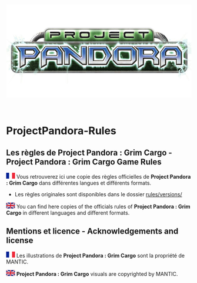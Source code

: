 <p align="center"><img src ="https://github.com/orouet/ProjectPandora-Rules/blob/master/site/img/banners/project_pandora.jpg?raw=true" /></p>
<br />

# ProjectPandora-Rules
## Les règles de Project Pandora : Grim Cargo - Project Pandora : Grim Cargo Game Rules

![Drapeau français](https://github.com/orouet/ProjectPandora-Rules/blob/master/site/img/flags/fr-FR.png?raw=true)
Vous retrouverez ici une copie des règles officielles de **Project Pandora : Grim Cargo** dans différentes langues et différents formats.

+ Les règles originales sont disponibles dans le dossier [rules/versions/](rules/versions/)


![English flag](https://github.com/orouet/ProjectPandora-Rules/blob/master/site/img/flags/en-GB.png?raw=true)
You can find here copies of the officials rules of **Project Pandora : Grim Cargo** in different languages and different formats.


## Mentions et licence - Acknowledgements and license

![Drapeau français](https://github.com/orouet/ProjectPandora-Rules/blob/master/site/img/flags/fr-FR.png?raw=true)
Les illustrations de **Project Pandora : Grim Cargo** sont la propriété de MANTIC.


![English flag](https://github.com/orouet/ProjectPandora-Rules/blob/master/site/img/flags/en-GB.png?raw=true)
**Project Pandora : Grim Cargo** visuals are copyrighted by MANTIC.
